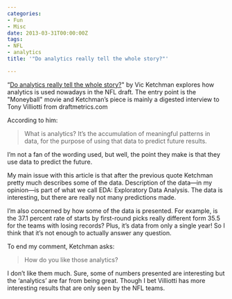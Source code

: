 ```yaml
---
categories:
- Fun
- Misc
date: 2013-03-31T00:00:00Z
tags:
- NFL
- analytics
title: '"Do analytics really tell the whole story?"'

---
```


<p>&#8220;<a href="http://www.packers.com/news-and-events/article-1/Do-analytics-really-tell-the-whole-story/86248baa-e8ec-4772-a0df-7693676812be?campaign=FB130330">Do analytics really tell the whole story?</a>" by Vic Ketchman explores how analytics is used nowadays in the NFL draft. The entry point is the "Moneyball" movie and Ketchman&#8217;s piece is mainly a digested interview to Tony Villiotti from draftmetrics.com</p>
<p>According to him:</p>

> <p>What is analytics? It’s the accumulation of meaningful patterns in data, for the purpose of using that data to predict future results.</p>

<p>I&#8217;m not a fan of the wording used, but well, the point they make is that they use data to predict the future.</p>
<p>My main issue with this article is that after the previous quote Ketchman pretty much describes some of the data. Description of the data—in my opinion—is part of what we call EDA: Exploratory Data Analysis. <span>The data is interesting, but there are really not many predictions made.</span></p>
<p>I&#8217;m also concerned by how some of the data is presented. For example, is the 37.1 percent rate of starts by first-round picks really different form 35.5 for the teams with losing records? Plus, it&#8217;s data from only a single year! So I think that it&#8217;s not enough to actually answer any question.</p>
<p>To end my comment, Ketchman asks:</p>

> <p>How do you like those analytics?</p>

<p>I don&#8217;t like them much. Sure, some of numbers presented are interesting but the &#8216;analytics&#8217; are far from being great. <span>Though I bet Villiotti has more interesting results that are only seen by the NFL teams.</span></p>
